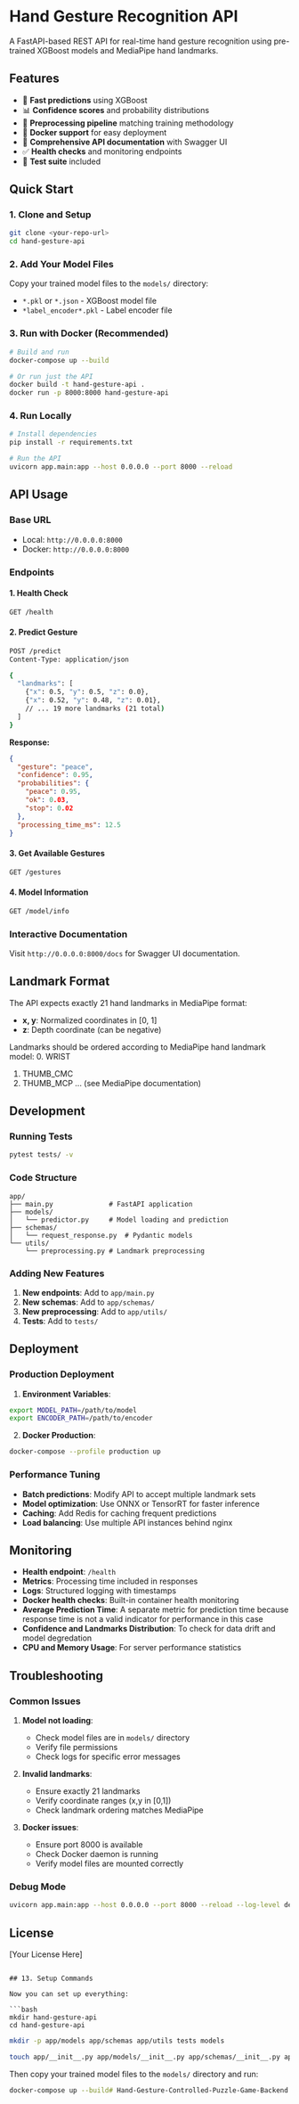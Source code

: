# Hand Gesture Recognition API

A FastAPI-based REST API for real-time hand gesture recognition using pre-trained XGBoost models and MediaPipe hand landmarks.

## Features

- 🚀 **Fast predictions** using XGBoost
- 📊 **Confidence scores** and probability distributions
- 🔄 **Preprocessing pipeline** matching training methodology
- 🐳 **Docker support** for easy deployment
- 📝 **Comprehensive API documentation** with Swagger UI
- ✅ **Health checks** and monitoring endpoints
- 🧪 **Test suite** included

## Quick Start

### 1. Clone and Setup

```bash
git clone <your-repo-url>
cd hand-gesture-api
```

### 2. Add Your Model Files

Copy your trained model files to the `models/` directory:
- `*.pkl` or `*.json` - XGBoost model file
- `*label_encoder*.pkl` - Label encoder file

### 3. Run with Docker (Recommended)

```bash
# Build and run
docker-compose up --build

# Or run just the API
docker build -t hand-gesture-api .
docker run -p 8000:8000 hand-gesture-api
```

### 4. Run Locally

```bash
# Install dependencies
pip install -r requirements.txt

# Run the API
uvicorn app.main:app --host 0.0.0.0 --port 8000 --reload
```

## API Usage

### Base URL
- Local: `http://0.0.0.0:8000`
- Docker: `http://0.0.0.0:8000`

### Endpoints

#### 1. Health Check
```bash
GET /health
```

#### 2. Predict Gesture
```bash
POST /predict
Content-Type: application/json

{
  "landmarks": [
    {"x": 0.5, "y": 0.5, "z": 0.0},
    {"x": 0.52, "y": 0.48, "z": 0.01},
    // ... 19 more landmarks (21 total)
  ]
}
```

**Response:**
```json
{
  "gesture": "peace",
  "confidence": 0.95,
  "probabilities": {
    "peace": 0.95,
    "ok": 0.03,
    "stop": 0.02
  },
  "processing_time_ms": 12.5
}
```

#### 3. Get Available Gestures
```bash
GET /gestures
```

#### 4. Model Information
```bash
GET /model/info
```

### Interactive Documentation
Visit `http://0.0.0.0:8000/docs` for Swagger UI documentation.

## Landmark Format

The API expects exactly 21 hand landmarks in MediaPipe format:
- **x, y**: Normalized coordinates in [0, 1]
- **z**: Depth coordinate (can be negative)

Landmarks should be ordered according to MediaPipe hand landmark model:
0. WRIST
1. THUMB_CMC
2. THUMB_MCP
... (see MediaPipe documentation)

## Development

### Running Tests
```bash
pytest tests/ -v
```

### Code Structure
```
app/
├── main.py              # FastAPI application
├── models/
│   └── predictor.py     # Model loading and prediction
├── schemas/
│   └── request_response.py  # Pydantic models
└── utils/
    └── preprocessing.py # Landmark preprocessing
```

### Adding New Features

1. **New endpoints**: Add to `app/main.py`
2. **New schemas**: Add to `app/schemas/`
3. **New preprocessing**: Add to `app/utils/`
4. **Tests**: Add to `tests/`

## Deployment

### Production Deployment

1. **Environment Variables**:
```bash
export MODEL_PATH=/path/to/model
export ENCODER_PATH=/path/to/encoder
```

2. **Docker Production**:
```bash
docker-compose --profile production up
```

### Performance Tuning

- **Batch predictions**: Modify API to accept multiple landmark sets
- **Model optimization**: Use ONNX or TensorRT for faster inference
- **Caching**: Add Redis for caching frequent predictions
- **Load balancing**: Use multiple API instances behind nginx

## Monitoring

- **Health endpoint**: `/health`
- **Metrics**: Processing time included in responses
- **Logs**: Structured logging with timestamps
- **Docker health checks**: Built-in container health monitoring
- **Average Prediction Time**: A separate metric for prediction time because response time is not a valid indicator for performance in this case
- **Confidence and Landmarks Distribution**: To check for data drift and model degredation
- **CPU and Memory Usage**: For server performance statistics

## Troubleshooting

### Common Issues

1. **Model not loading**:
   - Check model files are in `models/` directory
   - Verify file permissions
   - Check logs for specific error messages

2. **Invalid landmarks**:
   - Ensure exactly 21 landmarks
   - Verify coordinate ranges (x,y in [0,1])
   - Check landmark ordering matches MediaPipe

3. **Docker issues**:
   - Ensure port 8000 is available
   - Check Docker daemon is running
   - Verify model files are mounted correctly

### Debug Mode
```bash
uvicorn app.main:app --host 0.0.0.0 --port 8000 --reload --log-level debug
```

## License

[Your License Here]
```

## 13. Setup Commands

Now you can set up everything:

```bash
mkdir hand-gesture-api
cd hand-gesture-api
```

```bash
mkdir -p app/models app/schemas app/utils tests models
```

```bash
touch app/__init__.py app/models/__init__.py app/schemas/__init__.py app/utils/__init__.py tests/__init__.py
```

Then copy your trained model files to the `models/` directory and run:

```bash
docker-compose up --build# Hand-Gesture-Controlled-Puzzle-Game-Backend
